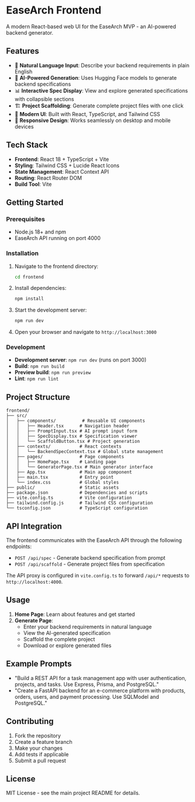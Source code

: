 # EaseArch Frontend

A modern React-based web UI for the EaseArch MVP - an AI-powered backend generator.

## Features

- 🎯 **Natural Language Input**: Describe your backend requirements in plain English
- 🤖 **AI-Powered Generation**: Uses Hugging Face models to generate backend specifications
- 📊 **Interactive Spec Display**: View and explore generated specifications with collapsible sections
- 🏗️ **Project Scaffolding**: Generate complete project files with one click
- 🎨 **Modern UI**: Built with React, TypeScript, and Tailwind CSS
- 📱 **Responsive Design**: Works seamlessly on desktop and mobile devices

## Tech Stack

- **Frontend**: React 18 + TypeScript + Vite
- **Styling**: Tailwind CSS + Lucide React Icons
- **State Management**: React Context API
- **Routing**: React Router DOM
- **Build Tool**: Vite

## Getting Started

### Prerequisites

- Node.js 18+ and npm
- EaseArch API running on port 4000

### Installation

1. Navigate to the frontend directory:
   ```bash
   cd frontend
   ```

2. Install dependencies:
   ```bash
   npm install
   ```

3. Start the development server:
   ```bash
   npm run dev
   ```

4. Open your browser and navigate to `http://localhost:3000`

### Development

- **Development server**: `npm run dev` (runs on port 3000)
- **Build**: `npm run build`
- **Preview build**: `npm run preview`
- **Lint**: `npm run lint`

## Project Structure

```
frontend/
├── src/
│   ├── components/          # Reusable UI components
│   │   ├── Header.tsx      # Navigation header
│   │   ├── PromptInput.tsx # AI prompt input form
│   │   ├── SpecDisplay.tsx # Specification viewer
│   │   └── ScaffoldButton.tsx # Project generation
│   ├── contexts/           # React contexts
│   │   └── BackendSpecContext.tsx # Global state management
│   ├── pages/              # Page components
│   │   ├── HomePage.tsx    # Landing page
│   │   └── GeneratorPage.tsx # Main generator interface
│   ├── App.tsx             # Main app component
│   ├── main.tsx            # Entry point
│   └── index.css           # Global styles
├── public/                 # Static assets
├── package.json            # Dependencies and scripts
├── vite.config.ts          # Vite configuration
├── tailwind.config.js      # Tailwind CSS configuration
└── tsconfig.json           # TypeScript configuration
```

## API Integration

The frontend communicates with the EaseArch API through the following endpoints:

- `POST /api/spec` - Generate backend specification from prompt
- `POST /api/scaffold` - Generate project files from specification

The API proxy is configured in `vite.config.ts` to forward `/api/*` requests to `http://localhost:4000`.

## Usage

1. **Home Page**: Learn about features and get started
2. **Generate Page**: 
   - Enter your backend requirements in natural language
   - View the AI-generated specification
   - Scaffold the complete project
   - Download or explore generated files

## Example Prompts

- "Build a REST API for a task management app with user authentication, projects, and tasks. Use Express, Prisma, and PostgreSQL."
- "Create a FastAPI backend for an e-commerce platform with products, orders, users, and payment processing. Use SQLModel and PostgreSQL."

## Contributing

1. Fork the repository
2. Create a feature branch
3. Make your changes
4. Add tests if applicable
5. Submit a pull request

## License

MIT License - see the main project README for details.
